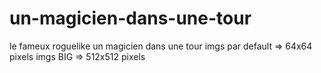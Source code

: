# un-magicien-dans-une-tour
le fameux roguelike un magicien dans une tour
imgs par default => 64x64 pixels
imgs BIG => 512x512 pixels
